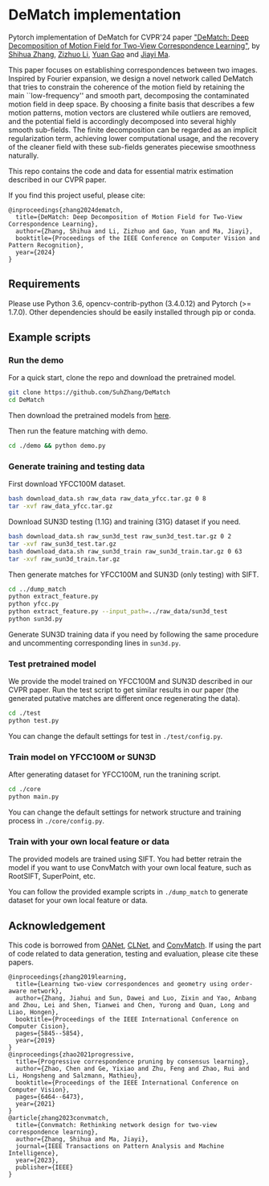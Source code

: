 # DeMatch implementation

Pytorch implementation of DeMatch for CVPR'24 paper ["DeMatch: Deep Decomposition of Motion Field for Two-View Correspondence Learning"](https://drive.google.com/file/d/1J_N1ODWBKzMcC0WggCIX8JjXZQHzp9Jt/view?usp=drive_link), by [Shihua Zhang](https://scholar.google.com/citations?user=7f_tYK4AAAAJ), [Zizhuo Li](https://scholar.google.com/citations?user=bxuEALEAAAAJ), [Yuan Gao](https://scholar.google.com/citations?user=AAPYLWwAAAAJ) and [Jiayi Ma](https://scholar.google.com/citations?user=73trMQkAAAAJ).


This paper focuses on establishing correspondences between two images. Inspired by Fourier expansion, we design a novel network called DeMatch that tries to constrain the coherence of the motion field by retaining the main ``low-frequency'' and smooth part, decomposing the contaminated motion field in deep space. By choosing a finite basis that describes a few motion patterns, motion vectors are clustered while outliers are removed, and the potential field is accordingly decomposed into several highly smooth sub-fields. The finite decomposition can be regarded as an implicit regularization term, achieving lower computational usage, and the recovery of the cleaner field with these sub-fields generates piecewise smoothness naturally.

This repo contains the code and data for essential matrix estimation described in our CVPR paper.

If you find this project useful, please cite:

```
@inproceedings{zhang2024dematch,
  title={DeMatch: Deep Decomposition of Motion Field for Two-View Correspondence Learning},
  author={Zhang, Shihua and Li, Zizhuo and Gao, Yuan and Ma, Jiayi},
  booktitle={Proceedings of the IEEE Conference on Computer Vision and Pattern Recognition},
  year={2024}
}
```


## Requirements

Please use Python 3.6, opencv-contrib-python (3.4.0.12) and Pytorch (>= 1.7.0). Other dependencies should be easily installed through pip or conda.


## Example scripts

### Run the demo

For a quick start, clone the repo and download the pretrained model.
```bash
git clone https://github.com/SuhZhang/DeMatch 
cd DeMatch 
```
Then download the pretrained models from [here](https://drive.google.com/drive/folders/1aX0x0RtlgNcYDSO06VbHz7xNdpsWB-Am).

Then run the feature matching with demo.

```bash
cd ./demo && python demo.py
```

### Generate training and testing data

First download YFCC100M dataset.
```bash
bash download_data.sh raw_data raw_data_yfcc.tar.gz 0 8
tar -xvf raw_data_yfcc.tar.gz
```

Download SUN3D testing (1.1G) and training (31G) dataset if you need.
```bash
bash download_data.sh raw_sun3d_test raw_sun3d_test.tar.gz 0 2
tar -xvf raw_sun3d_test.tar.gz
bash download_data.sh raw_sun3d_train raw_sun3d_train.tar.gz 0 63
tar -xvf raw_sun3d_train.tar.gz
```

Then generate matches for YFCC100M and SUN3D (only testing) with SIFT.
```bash
cd ../dump_match
python extract_feature.py
python yfcc.py
python extract_feature.py --input_path=../raw_data/sun3d_test
python sun3d.py
```
Generate SUN3D training data if you need by following the same procedure and uncommenting corresponding lines in `sun3d.py`.



### Test pretrained model

We provide the model trained on YFCC100M and SUN3D described in our CVPR paper. Run the test script to get similar results in our paper (the generated putative matches are different once regenerating the data).

```bash
cd ./test 
python test.py
```
You can change the default settings for test in `./test/config.py`.

### Train model on YFCC100M or SUN3D

After generating dataset for YFCC100M, run the tranining script.
```bash
cd ./core 
python main.py
```

You can change the default settings for network structure and training process in `./core/config.py`.

### Train with your own local feature or data 

The provided models are trained using SIFT. You had better retrain the model if you want to use ConvMatch with your own local feature, such as RootSIFT, SuperPoint, etc. 

You can follow the provided example scripts in `./dump_match` to generate dataset for your own local feature or data.

## Acknowledgement
This code is borrowed from [OANet](https://github.com/zjhthu/OANet), [CLNet](https://github.com/sailor-z/CLNet), and [ConvMatch](https://github.com/SuhZhang/ConvMatch). If using the part of code related to data generation, testing and evaluation, please cite these papers.

```
@inproceedings{zhang2019learning,
  title={Learning two-view correspondences and geometry using order-aware network},
  author={Zhang, Jiahui and Sun, Dawei and Luo, Zixin and Yao, Anbang and Zhou, Lei and Shen, Tianwei and Chen, Yurong and Quan, Long and Liao, Hongen},
  booktitle={Proceedings of the IEEE International Conference on Computer Cision},
  pages={5845--5854},
  year={2019}
}
@inproceedings{zhao2021progressive,
  title={Progressive correspondence pruning by consensus learning},
  author={Zhao, Chen and Ge, Yixiao and Zhu, Feng and Zhao, Rui and Li, Hongsheng and Salzmann, Mathieu},
  booktitle={Proceedings of the IEEE International Conference on Computer Vision},
  pages={6464--6473},
  year={2021}
}
@article{zhang2023convmatch,
  title={Convmatch: Rethinking network design for two-view correspondence learning},
  author={Zhang, Shihua and Ma, Jiayi},
  journal={IEEE Transactions on Pattern Analysis and Machine Intelligence},
  year={2023},
  publisher={IEEE}
}
```
